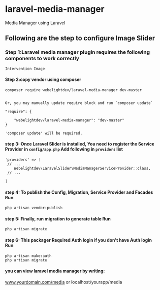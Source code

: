 # laravel-media-manager
Media Manager using Laravel

## Following are the step to configure Image Slider


### Step 1:Laravel media manager plugin requires the following components to work correctly
    
    Intervention Image
    

#### Step 2:copy vendor using composer
    
    composer require webelightdev/laravel-media-manager dev-master
    
    
    Or, you may manually update require block and run `composer update`
    
    "require": {
       
        "webelightdev/laravel-media-manager": "dev-master"
    }
    
    'composer update' will be required.

#### step 3: Once Laravel Slider is installed, You need to register the Service Provider in `config/app.php` Add following in `providers` list

   
    'providers' => [
     // ...
        Webelightdev\LaravelSlider\MediaManagerServiceProvider::class,
     // ...

    ]

#### step 4: To publish the Config, Migration, Service Provider and Facades Run

    php artisan vendor:publish

#### step 5: Finally, run migration to generate table Run
 
    php artisan migrate
    
#### step 6: This packager Required Auth login if you don't have Auth login Run

    php artisan make:auth
    php artisan migrate

#### you can view laravel media manager by writing:
www.yourdomain.com/media 
or 
localhost/yourapp/media



